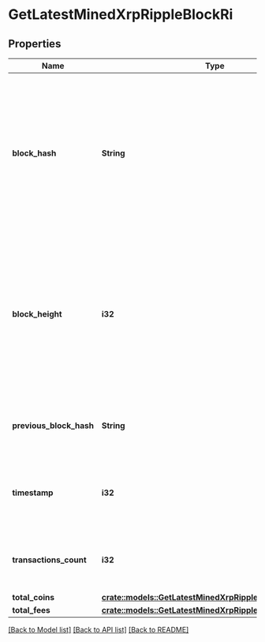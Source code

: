 # GetLatestMinedXrpRippleBlockRi

## Properties

Name | Type | Description | Notes
------------ | ------------- | ------------- | -------------
**block_hash** | **String** | Represents the hash of the block, which is its unique identifier. It represents a cryptographic digital fingerprint made by hashing the block header twice through the SHA256 algorithm. | 
**block_height** | **i32** | Represents the number of blocks in the blockchain preceding this specific block. Block numbers have no gaps. A blockchain usually starts with block 0 called the \"Genesis block\". | 
**previous_block_hash** | **String** | Represents the hash of the previous block, also known as the parent block. | 
**timestamp** | **i32** | Defines the exact date/time when this block was mined in Unix Timestamp. | 
**transactions_count** | **i32** | Represents the total number of all transactions as part of this block. | 
**total_coins** | [**crate::models::GetLatestMinedXrpRippleBlockRiTotalCoins**](GetLatestMinedXRPRippleBlockRI_totalCoins.md) |  | 
**total_fees** | [**crate::models::GetLatestMinedXrpRippleBlockRiTotalFees**](GetLatestMinedXRPRippleBlockRI_totalFees.md) |  | 

[[Back to Model list]](../README.md#documentation-for-models) [[Back to API list]](../README.md#documentation-for-api-endpoints) [[Back to README]](../README.md)


